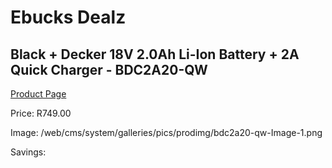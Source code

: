 
# Ebucks Dealz
## Black + Decker 18V 2.0Ah Li-Ion Battery + 2A Quick Charger - BDC2A20-QW
[Product Page](https://www.ebucks.com/web/shop/productSelected.do?prodId=1187242503&catId=1234924297)

Price: R749.00

Image: /web/cms/system/galleries/pics/prodimg/bdc2a20-qw-Image-1.png

Savings: 


	